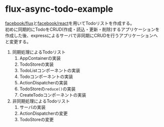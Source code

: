 # flux-async-todo-example

[facebook/flux](https://github.com/facebook/flux)と[facebook/react](https://github.com/facebook/react)を用いてTodoリストを作成する。  
初めに同期的にTodoをCRUD(作成・読込・更新・削除)するアプリケーションを作成した後、expressによるサーバで非同期にCRUDを行うアプリケーションへと変更する。

1. 同期処理によるTodoリスト
    1. AppContainerの実装
    2. TodoStoreの実装
    3. TodoListコンポーネントの実装
    4. Todoコンポーネントの実装
    5. ActionDispatcherの実装
    6. TodoStoreの`reduce()`の実装
    7. CreateTodoコンポーネントの実装
2. 非同期処理によるTodoリスト
    1. サーバの実装
    2. ActionDispatcherの変更
    3. TodoStoreの変更

